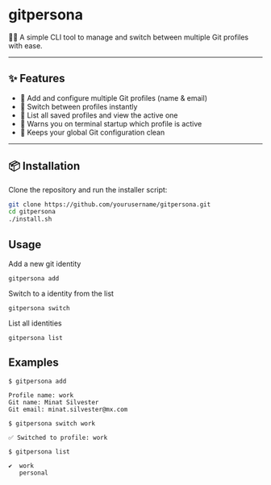 # gitpersona

🧑‍💻 A simple CLI tool to manage and switch between multiple Git profiles with ease.

---

## ✨ Features

- 🔧 Add and configure multiple Git profiles (name & email)
- 🔁 Switch between profiles instantly
- 📜 List all saved profiles and view the active one
- 🚨 Warns you on terminal startup which profile is active
- 🧼 Keeps your global Git configuration clean

---

## 📦 Installation

Clone the repository and run the installer script:

```bash
git clone https://github.com/yourusername/gitpersona.git
cd gitpersona
./install.sh
```

## Usage

Add a new git identity
```
gitpersona add
```

Switch to a identity from the list
```
gitpersona switch
```

List all identities
```
gitpersona list
```

## Examples
```
$ gitpersona add

Profile name: work
Git name: Minat Silvester
Git email: minat.silvester@mx.com
```

```
$ gitpersona switch work

✅ Switched to profile: work
```

```
$ gitpersona list

✔️  work
   personal

```